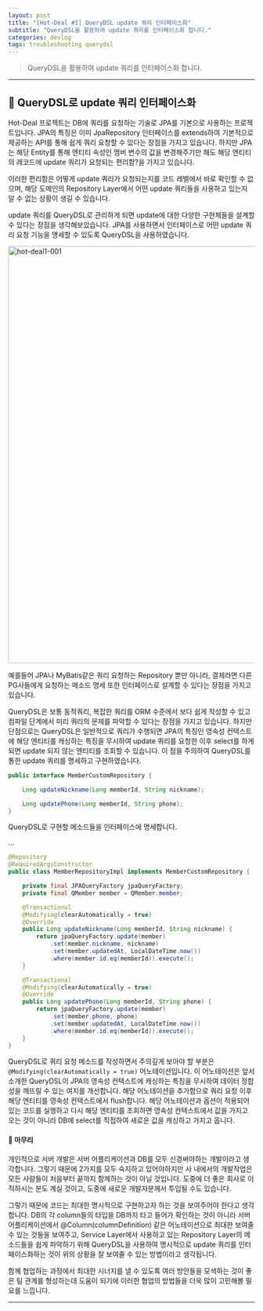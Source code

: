 ```yaml
---
layout: post
title: "[Hot-Deal #1] QueryDSL update 쿼리 인터페이스화"
subtitle: "QueryDSL을 활용하여 update 쿼리를 인터페이스화 합니다."
categories: devlog
tags: troubleshooting querydsl
---
```


> QueryDSL을 활용하여 update 쿼리를 인터페이스화 합니다.

<!--more-->

-------

## 🌱 QueryDSL로 update 쿼리 인터페이스화

Hot-Deal 프로젝트는 DB에 쿼리를 요청하는 기술로 JPA를 기본으로 사용하는 프로젝트입니다. JPA의 특징은 이미 JpaRepository 인터페이스를 extends하여 
기본적으로 제공하는 API를 통해 쉽게 쿼리 요청할 수 있다는 장점을 가지고 있습니다. 하지만 JPA는 해당 Entity를 통해 엔티티 속성인 멤버 변수의 값을 변경해주기만 해도 
해당 엔티티의 레코드에 update 쿼리가 요청되는 편리함?을 가지고 있습니다.

이러한 편리함은 어떻게 update 쿼리가 요청되는지를 코드 레벨에서 바로 확인할 수 없으며, 해당 도메인의 Repository Layer에서 어떤 update 쿼리들을 사용하고 있는지 
알 수 없는 상황이 생길 수 있습니다.

update 쿼리를 QueryDSL로 관리하게 되면 update에 대한 다양한 구현체들을 설계할 수 있다는 장점을 생각해보았습니다. 
JPA를 사용하면서 인터페이스로 어떤 update 쿼리 요청 기능을 명세할 수 있도록 QueryDSL을 사용하였습니다.

<img src="https://i.ibb.co/VgyK6q5/hot-deal1-001.jpg" alt="hot-deal1-001" width="850" />

예를들어 JPA나 MyBatis같은 쿼리 요청하는 Repository 뿐만 아니라, 결제라면 다른 PG사들에게 요청하는 메소드 명세 또한 인터페이스로 설계할 수 있다는 장점을 가지고 있습니다. 

QueryDSL은 보통 동적쿼리, 복잡한 쿼리를 ORM 수준에서 보다 쉽게 작성할 수 있고 컴파일 단계에서 미리 쿼리의 문제를 파악할 수 있다는 장점을 가지고 있습니다. 하지만 단점으로는
QueryDSL은 일반적으로 쿼리가 수행되면 JPA의 특징인 영속성 컨텍스트에 해당 엔티티를 캐싱하는 특징을 무시하여 update 쿼리를 요청한 이후 select를 하게 되면 update 되지 않는 
엔티티를 조회할 수 있습니다. 이 점을 주의하여 QueryDSL를 통한 update 쿼리를 명세하고 구현하였습니다.


```java
public interface MemberCustomRepository {

	Long updateNickname(Long memberId, String nickname);

	Long updatePhone(Long memberId, String phone);
}
```

QueryDSL로 구현할 메소드들을 인터페이스에 명세합니다.

...

```java
@Repository
@RequiredArgsConstructor
public class MemberRepositoryImpl implements MemberCustomRepository {

	private final JPAQueryFactory jpaQueryFactory;
	private final QMember member = QMember.member;

	@Transactional
	@Modifying(clearAutomatically = true)
	@Override
	public Long updateNickname(Long memberId, String nickname) {
		return jpaQueryFactory.update(member)
			.set(member.nickname, nickname)
			.set(member.updatedAt, LocalDateTime.now())
			.where(member.id.eq(memberId)).execute();
	}

	@Transactional
	@Modifying(clearAutomatically = true)
	@Override
	public Long updatePhone(Long memberId, String phone) {
		return jpaQueryFactory.update(member)
			.set(member.phone, phone)
			.set(member.updatedAt, LocalDateTime.now())
			.where(member.id.eq(memberId)).execute();
	}
}
```

QueryDSL로 쿼리 요청 메소드를 작성하면서 주의깊게 보아야 할 부분은 `@Modifying(clearAutomatically = true)` 어노테이션입니다. 이 어노테이션은 
앞서 소개한 QueryDSL이 JPA의 영속성 컨텍스트에 캐싱하는 특징을 무시하여 데이터 정합성을 깨뜨릴 수 있는 여지를 개선합니다. 해당 어노테이션을 추가함으로 쿼리 요청 이후 
해당 엔티티를 영속성 컨텍스트에서 flush합니다. 해당 어노테이션과 옵션이 적용되어 있는 코드를 실행하고 다시 해당 엔티티를 조회하면 영속성 컨텍스트에서 값을 가지고 오는 것이 아니라 
DB에 select를 직접하여 새로운 값을 캐싱하고 가지고 옵니다.


#### 🥕 마무리

개인적으로 서버 개발은 서버 어플리케이션과 DB를 모두 신경써야하는 개발이라고 생각합니다. 그렇기 때문에 2가지를 모두 숙지하고 있어야하지만 사 내에서의 개발작업은 모든 사람들이 
처음부터 끝까지 함께하는 것이 아닐 것입니다. 도중에 더 좋은 회사로 이직하시는 분도 계실 것이고, 도중에 새로운 개발자분께서 투입될 수도 있습니다.

그렇기 때문에 코드는 최대한 명시적으로 구현하고자 하는 것을 보여주어야 한다고 생각합니다. DB의 각 column들의 타입을 DB까지 타고 들어가 확인하는 것이 아니라 
서버 어플리케이션에서 @Column(columnDefinition) 같은 어노테이션으로 최대한 보여줄 수 있는 것들을 보여주고, Service Layer에서 사용하고 있는 Repository Layer의 
메소드들을 쉽게 파악하기 위해 QueryDSL을 사용하여 명시적으로 update 쿼리를 인터페이스화하는 것이 위의 상황을 잘 보여줄 수 있는 방법이라고 생각됩니다.

함께 협업하는 과정에서 최대한 시너지를 낼 수 있도록 여러 방안들을 모색하는 것이 좋은 팀 관계를 형성하는데 도움이 되기에 이러한 협업의 방법들을 더욱 많이 
고민해볼 필요를 느낍니다.

------
